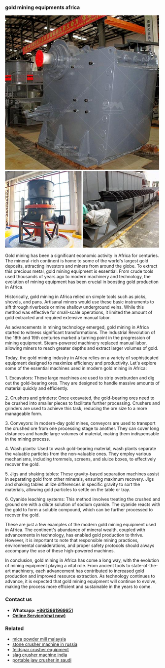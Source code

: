 <h3>gold mining equipments africa</h3><img src='1706768184.jpg' alt=''><p>Gold mining has been a significant economic activity in Africa for centuries. The mineral-rich continent is home to some of the world's largest gold deposits, attracting investors and miners from around the globe. To extract this precious metal, gold mining equipment is essential. From crude tools used thousands of years ago to modern machinery and technology, the evolution of mining equipment has been crucial in boosting gold production in Africa.</p><p>Historically, gold mining in Africa relied on simple tools such as picks, shovels, and pans. Artisanal miners would use these basic instruments to sift through riverbeds or mine shallow underground veins. While this method was effective for small-scale operations, it limited the amount of gold extracted and required extensive manual labor.</p><p>As advancements in mining technology emerged, gold mining in Africa started to witness significant transformations. The Industrial Revolution of the 18th and 19th centuries marked a turning point in the progression of mining equipment. Steam-powered machinery replaced manual labor, allowing miners to reach greater depths and extract larger volumes of gold.</p><p>Today, the gold mining industry in Africa relies on a variety of sophisticated equipment designed to maximize efficiency and productivity. Let's explore some of the essential machines used in modern gold mining in Africa:</p><p>1. Excavators: These large machines are used to strip overburden and dig out the gold-bearing ores. They are designed to handle massive amounts of material quickly and efficiently.</p><p>2. Crushers and grinders: Once excavated, the gold-bearing ores need to be crushed into smaller pieces to facilitate further processing. Crushers and grinders are used to achieve this task, reducing the ore size to a more manageable form.</p><p>3. Conveyors: In modern-day gold mines, conveyors are used to transport the crushed ore from one processing stage to another. They can cover long distances and handle large volumes of material, making them indispensable in the mining process.</p><p>4. Wash plants: Used to wash gold-bearing material, wash plants separate the valuable particles from the non-valuable ones. They employ various mechanisms, including trommels, screens, and sluice boxes, to effectively recover the gold.</p><p>5. Jigs and shaking tables: These gravity-based separation machines assist in separating gold from other minerals, ensuring maximum recovery. Jigs and shaking tables utilize differences in specific gravity to sort the materials, allowing gold particles to settle on the table or tray.</p><p>6. Cyanide leaching systems: This method involves treating the crushed and ground ore with a dilute solution of sodium cyanide. The cyanide reacts with the gold to form a soluble compound, which can be further processed to recover the gold.</p><p>These are just a few examples of the modern gold mining equipment used in Africa. The continent's abundance of mineral wealth, coupled with advancements in technology, has enabled gold production to thrive. However, it is important to note that responsible mining practices, environmental considerations, and proper safety protocols should always accompany the use of these high-powered machines.</p><p>In conclusion, gold mining in Africa has come a long way, with the evolution of mining equipment playing a vital role. From ancient tools to state-of-the-art machinery, each advancement has contributed to increased gold production and improved resource extraction. As technology continues to advance, it is expected that gold mining equipment will continue to evolve, making the process more efficient and sustainable in the years to come.</p><h3>Contact us</h3><ul><li><strong>Whatsapp:&nbsp;<a href="https://wa.me/8613661969651">+8613661969651</a></strong></li><li><a href="https://swt.shibang-china.com/?git&amp;zhl&amp;gold mining equipments africa"><strong>Online Service(chat now)</strong></a></li></ul><h3>Related</h3><ul><li><a href='mica powder mill malaysia.md'>mica powder mill malaysia</a></li><li><a href='stone crusher machine in russia.md'>stone crusher machine in russia</a></li><li><a href='feldspar crusher equipment.md'>feldspar crusher equipment</a></li><li><a href='slag crusher machine india.md'>slag crusher machine india</a></li><li><a href='portable jaw crusher in saudi.md'>portable jaw crusher in saudi</a></li></ul>